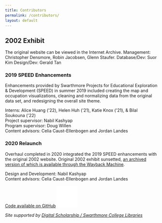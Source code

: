 ```yaml
---
title: Contributors
permalink: /contributors/
layout: default
---
```


<div class="row">
    <h2>2002 Exhibit</h2>
</div>

<!--project acknowledgements-->
<div class="row" markdown="1">
The original website can be viewed in the Internet Archive.  
Management: Christopher Densmore, Robin Jacobsen, Glenn Staufer.  
Database/Dev: Suor Kim  
Design/Dev: Gerald Tan    

</div>

<div class="row">
    <h3>2019 SPEED Enhancements</h3>
</div>

<div class="row" markdown="1">

Enhancements provided by Swarthmore Projects for Educational Exploration & Development (SPEED) in summer 2019 included creating the map and occupation visualizations, cleaning and normalizing data from the original data set, and redesigning the overall site theme.

Interns: Alice Huang ('22), Helen Huh ('21), Katie Knox ('21), & Bilal Soukouna ('22)  
Project supervisor: Nabil Kashyap  
Program supervisor: Doug Willen  
Content advisors: Celia Caust-Ellenbogen and Jordan Landes
</div>

<div class="row">
    <h3>2020 Relaunch</h3>
</div>

<div class="row" markdown="1">

Overhaul completed in 2020 integrated the 2019 SPEED enhancements with the original 2002 website. Original 2002 exhibit sunsetted, [an archived version of which is available through the Wayback Machine](https://web.archive.org/web/20190421015959/https://www.swarthmore.edu/Library/friends/paac1847/main.html).

Design and Development: Nabil Kashyap  
Content advisors: Celia Caust-Ellenbogen and Jordan Landes  
</div>

<div class="row">
<!--link to github-->
<a class="btn btn-danger btn-sm github col-3" href="https://github.com/swat-ds/paac-jekyll" role="button"><span>Code available on GitHub</span><img class="float-right" alt="github octocat logo" src="../assets/img/pinned-octocat.svg"/></a>
</div>

<div class="row">
<p class="ds-logo">
<em>Site supported by <a href="http://ds.swarthmore.edu/">Digital Scholarship / Swarthmore College Libraries</a></em></p>
</div>